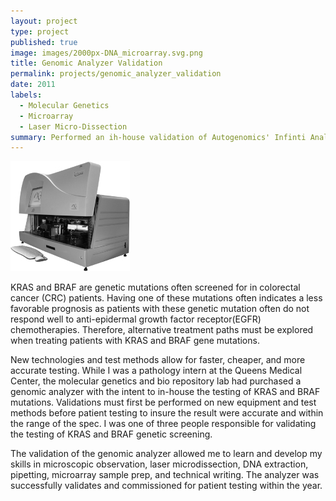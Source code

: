 ```yaml
---
layout: project
type: project
published: true
image: images/2000px-DNA_microarray.svg.png
title: Genomic Analyzer Validation
permalink: projects/genomic_analyzer_validation
date: 2011
labels:
  - Molecular Genetics
  - Microarray
  - Laser Micro-Dissection 
summary: Performed an ih-house validation of Autogenomics' Infinti Analyzer on KRAS and BRAF testing at the Queen's Medical Center, Honolulu HI.
---
```


<div class="ui small rounded images">
  <img class="ui image" src="../images/s1draftversion1image7a02a01.jpg">
</div>

KRAS and BRAF are genetic mutations often screened for in colorectal cancer (CRC) patients.  Having one of these mutations often indicates a less favorable prognosis as patients with these genetic mutation often do not respond well to anti-epidermal growth factor receptor(EGFR) chemotherapies.  Therefore, alternative treatment paths must be explored when treating patients with KRAS and BRAF gene mutations.  

New technologies and test methods allow for faster, cheaper, and more accurate testing.  While I was a pathology intern at the Queens Medical Center, the molecular genetics and bio repository lab had purchased a genomic analyzer with the intent to in-house the testing of KRAS and BRAF mutations.  Validations must first be performed on new equipment and test methods before patient testing to insure the result were accurate and within the range of the spec.  I was one of three people responsible for validating the testing of KRAS and BRAF genetic screening. 

The validation of the genomic analyzer allowed me to learn and develop my skills in microscopic observation, laser microdissection, DNA extraction, pipetting, microarray sample prep, and technical writing.  The analyzer was successfully validates and commissioned for patient testing within the year. 




